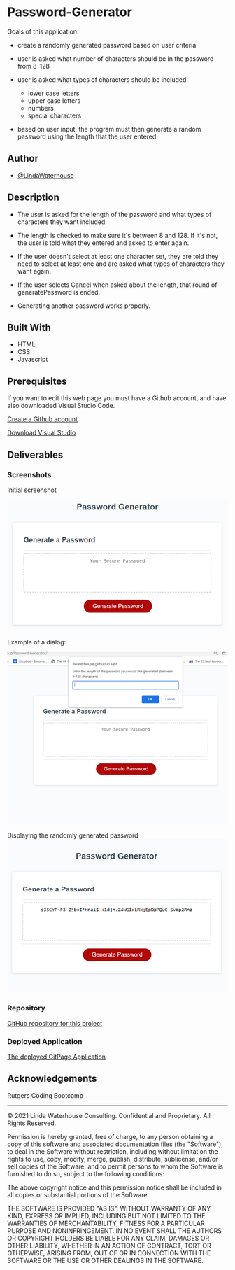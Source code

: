 # Password-Generator

Goals of this application:

* create a randomly generated password based on user criteria

* user is asked what number of characters should be in the password from 8-128

* user is asked what types of characters should be included:
    * lower case letters
    * upper case letters
    * numbers
    * special characters


* based on user input, the program must then generate a random password using the length that the user entered.


## Author
- [@LindaWaterhouse](https://www.github.com/llwaterhouse)


## Description

* The user is asked for the length of the password and what types of characters they want included.

* The length is checked to make sure it's between 8 and 128.  If it's not, the user is told what they entered and asked to enter again.

* If the user doesn't select at least one character set, they are told they need to select at least one and are asked what types of characters they want again.

* If the user selects Cancel when asked about the length, that round of generatePassword is ended.

* Generating another password works properly.

## Built With

* HTML
* CSS
* Javascript

## Prerequisites

If you want to edit this web page you must have a Github account, and have also downloaded Visual Studio Code.

[Create a Github account](https://github.com)

[Download Visual Studio](https://code.visualstudio.com/download/)


## Deliverables

### Screenshots

Initial screenshot

![Screenshot of initial screen](Assets/images/03-javascript-homework-demo.png)


Example of a dialog:

![Screenshot of prompt dialog](Assets/images/Password-length-prompt.png)

Displaying the randomly generated password
![Screenshot of prompt dialog](Assets/images/Generate-password.png)

### Repository

[GitHub repository for this project](https://github.com/llwaterhouse/Portfolio-LindaLW)

### Deployed Application

[The deployed GitPage Application](https://llwaterhouse.github.io/Portfolio-LindaLW/)




## Acknowledgements

Rutgers Coding Bootcamp

---

© 2021 Linda Waterhouse Consulting. Confidential and Proprietary. All Rights Reserved.

Permission is hereby granted, free of charge, to any person obtaining a copy of this software and associated documentation files (the "Software"), to deal in the Software without restriction, including without limitation the rights to use, copy, modify, merge, publish, distribute, sublicense, and/or sell copies of the Software, and to permit persons to whom the Software is furnished to do so, subject to the following conditions:

The above copyright notice and this permission notice shall be included in all copies or substantial portions of the Software.

THE SOFTWARE IS PROVIDED "AS IS", WITHOUT WARRANTY OF ANY KIND, EXPRESS OR IMPLIED, INCLUDING BUT NOT LIMITED TO THE WARRANTIES OF MERCHANTABILITY, FITNESS FOR A PARTICULAR PURPOSE AND NONINFRINGEMENT. IN NO EVENT SHALL THE AUTHORS OR COPYRIGHT HOLDERS BE LIABLE FOR ANY CLAIM, DAMAGES OR OTHER LIABILITY, WHETHER IN AN ACTION OF CONTRACT, TORT OR OTHERWISE, ARISING FROM, OUT OF OR IN CONNECTION WITH THE SOFTWARE OR THE USE OR OTHER DEALINGS IN THE SOFTWARE.

